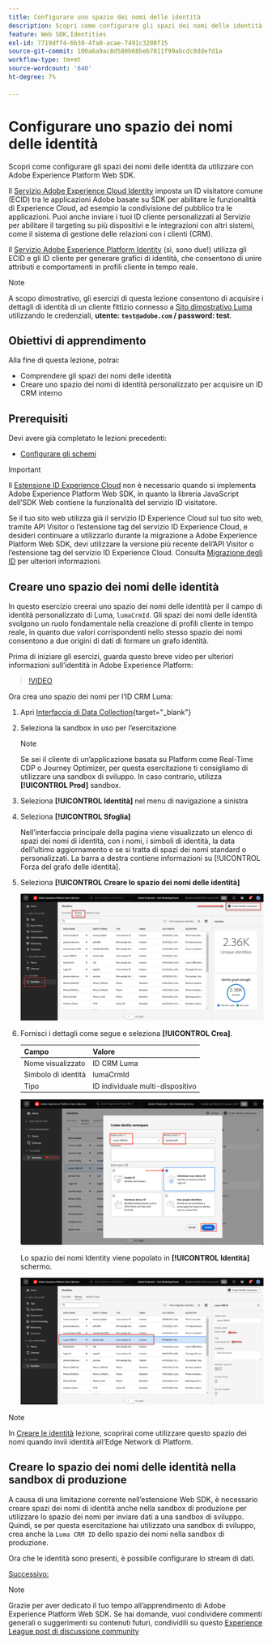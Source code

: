 ```yaml
---
title: Configurare uno spazio dei nomi delle identità
description: Scopri come configurare gli spazi dei nomi delle identità da utilizzare con Adobe Experience Platform Web SDK. Questa lezione fa parte dell’esercitazione Implementare Adobe Experience Cloud con Web SDK.
feature: Web SDK,Identities
exl-id: 7719dff4-6b30-4fa0-acae-7491c3208f15
source-git-commit: 100a6a9ac8d580b68beb7811f99abcdc0ddefd1a
workflow-type: tm+mt
source-wordcount: '640'
ht-degree: 7%

---
```


# Configurare uno spazio dei nomi delle identità

Scopri come configurare gli spazi dei nomi delle identità da utilizzare con Adobe Experience Platform Web SDK.

Il [Servizio Adobe Experience Cloud Identity](https://experienceleague.adobe.com/docs/id-service/using/home.html?lang=it) imposta un ID visitatore comune (ECID) tra le applicazioni Adobe basate su SDK per abilitare le funzionalità di Experience Cloud, ad esempio la condivisione del pubblico tra le applicazioni. Puoi anche inviare i tuoi ID cliente personalizzati al Servizio per abilitare il targeting su più dispositivi e le integrazioni con altri sistemi, come il sistema di gestione delle relazioni con i clienti (CRM).

Il [Servizio Adobe Experience Platform Identity](https://experienceleague.adobe.com/docs/experience-platform/identity/home.html?lang=it) (sì, sono due!) utilizza gli ECID e gli ID cliente per generare grafici di identità, che consentono di unire attributi e comportamenti in profili cliente in tempo reale.

>[!NOTE]
>
> A scopo dimostrativo, gli esercizi di questa lezione consentono di acquisire i dettagli di identità di un cliente fittizio connesso a [Sito dimostrativo Luma](https://luma.enablementadobe.com/content/luma/us/en.html) utilizzando le credenziali, **utente: `test@adobe.com` / password: test**.

## Obiettivi di apprendimento

Alla fine di questa lezione, potrai:

* Comprendere gli spazi dei nomi delle identità
* Creare uno spazio dei nomi di identità personalizzato per acquisire un ID CRM interno


## Prerequisiti

Devi avere già completato le lezioni precedenti:

* [Configurare gli schemi](configure-schemas.md)

>[!IMPORTANT]
>
>Il [Estensione ID Experience Cloud](https://exchange.adobe.com/experiencecloud.details.100160.adobe-experience-cloud-id-launch-extension.html) non è necessario quando si implementa Adobe Experience Platform Web SDK, in quanto la libreria JavaScript dell’SDK Web contiene la funzionalità del servizio ID visitatore.
>
> Se il tuo sito web utilizza già il servizio ID Experience Cloud sul tuo sito web, tramite API Visitor o l’estensione tag del servizio ID Experience Cloud, e desideri continuare a utilizzarlo durante la migrazione a Adobe Experience Platform Web SDK, devi utilizzare la versione più recente dell’API Visitor o l’estensione tag del servizio ID Experience Cloud. Consulta [Migrazione degli ID](https://experienceleague.adobe.com/docs/experience-platform/edge/identity/overview.html?lang=en) per ulteriori informazioni.

## Creare uno spazio dei nomi delle identità

In questo esercizio creerai uno spazio dei nomi delle identità per il campo di identità personalizzato di Luma, `lumaCrmId`. Gli spazi dei nomi delle identità svolgono un ruolo fondamentale nella creazione di profili cliente in tempo reale, in quanto due valori corrispondenti nello stesso spazio dei nomi consentono a due origini di dati di formare un grafo identità.

Prima di iniziare gli esercizi, guarda questo breve video per ulteriori informazioni sull’identità in Adobe Experience Platform:

>[!VIDEO](https://video.tv.adobe.com/v/27841?learn=on)

Ora crea uno spazio dei nomi per l’ID CRM Luma:

1. Apri [Interfaccia di Data Collection](https://launch.adobe.com/){target="_blank"}
1. Seleziona la sandbox in uso per l’esercitazione

   >[!NOTE]
   >
   >Se sei il cliente di un’applicazione basata su Platform come Real-Time CDP o Journey Optimizer, per questa esercitazione ti consigliamo di utilizzare una sandbox di sviluppo. In caso contrario, utilizza **[!UICONTROL Prod]** sandbox.

1. Seleziona **[!UICONTROL Identità]** nel menu di navigazione a sinistra
1. Seleziona **[!UICONTROL Sfoglia]**

   Nell’interfaccia principale della pagina viene visualizzato un elenco di spazi dei nomi di identità, con i nomi, i simboli di identità, la data dell’ultimo aggiornamento e se si tratta di spazi dei nomi standard o personalizzati. La barra a destra contiene informazioni su [!UICONTROL Forza del grafo delle identità].

1. Seleziona **[!UICONTROL Creare lo spazio dei nomi delle identità]**

   ![Visualizza identità](assets/configure-identities-screen.png)

1. Fornisci i dettagli come segue e seleziona **[!UICONTROL Crea]**.

   | Campo | Valore |
   |---------------|-----------|
   | Nome visualizzato | ID CRM Luma |
   | Simbolo di identità | lumaCrmId |
   | Tipo | ID individuale multi-dispositivo |


   ![Creare spazi dei nomi](assets/identities-create-namespace.png)


   Lo spazio dei nomi Identity viene popolato in **[!UICONTROL Identità]** schermo.

   ![Creare spazi dei nomi](assets/configure-identities-namespace-lumaCrmId.png)


>[!NOTE]
>
> In [Creare le identità](create-identities.md) lezione, scoprirai come utilizzare questo spazio dei nomi quando invii identità all’Edge Network di Platform.

## Creare lo spazio dei nomi delle identità nella sandbox di produzione

A causa di una limitazione corrente nell’estensione Web SDK, è necessario creare spazi dei nomi di identità anche nella sandbox di produzione per utilizzare lo spazio dei nomi per inviare dati a una sandbox di sviluppo. Quindi, se per questa esercitazione hai utilizzato una sandbox di sviluppo, crea anche la `Luma CRM ID` dello spazio dei nomi nella sandbox di produzione.

Ora che le identità sono presenti, è possibile configurare lo stream di dati.

[Successivo: ](configure-datastream.md)

>[!NOTE]
>
>Grazie per aver dedicato il tuo tempo all’apprendimento di Adobe Experience Platform Web SDK. Se hai domande, vuoi condividere commenti generali o suggerimenti su contenuti futuri, condividili su questo [Experience League post di discussione community](https://experienceleaguecommunities.adobe.com/t5/adobe-experience-platform-launch/tutorial-discussion-implement-adobe-experience-cloud-with-web/td-p/444996)
